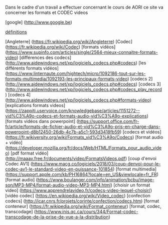 Dans le cadre d'un travail a effectuer concernant le cours de AORI ce site va concerner les formats et CODEC videos


[google] (http://www.google.be) 

[définitions](definitions.md) 

[Angleterre] (https://fr.wikipedia.org/wiki/Angleterre)
[Codec] (https://fr.wikipedia.org/wiki/Codec)
[formats vidéos] (https://www.supinfo.com/articles/single/2564-mieux-connaitre-formats-video)
[différences des codecs] (http://www.aidewindows.net/xp/logiciels_codecs.php#codecs)
[les différents formats vidéos] (https://www.linternaute.com/hightech/micro/1092186-tout-sur-les-formats-multimedia/1092193-les-principaux-formats-video)
[codecs 2] (http://www.aidewindows.net/xp/logiciels_codecs.php#codecs)
[codecs 3] (http://www.aidewindows.net/xp/logiciels_codecs.php#codecs_play_record)
[codecs 4] (http://www.aidewindows.net/xp/logiciels_codecs.php#formats-video)
[explications formats videos] (https://zappiti.uservoice.com/knowledgebase/articles/1151272--vid%C3%A9o-codecs-et-formats-audio-vid%C3%A9o-explications)
[formats vidéos dans powerpoint] (https://support.office.com/fr-fr/article/formats-de-fichier-audio-et-vid%C3%A9o-pris-en-charge-dans-powerpoint-d8b12450-26db-4c7b-a5c1-593d3418fb59)
[codecs et vidéos] (https://fr.wikiversity.org/wiki/Formats_vid%C3%A9o/Codecs)
[format audio + vidéo] (https://developer.mozilla.org/fr/docs/Web/HTML/Formats_pour_audio_video)
[pdf format vidéo] (http://maaav.free.fr/documents/video/FormatsVideos.pdf)
[coup d'envoi Codec AV1] (https://www.macg.co/logiciels/2018/03/coup-denvoi-pour-le-codec-av1-le-standard-video-en-puissance-101854)
[format multimedia] (https://support.apple.com/kb/PH16864?locale=en_US&viewlocale=fr_FR)
[format audio] (https://www.boulanger.com/info/animation/bcbu/image-son/MP3-MP4/format-audio-video-MP3-MP4.html)
[choisir un format video] (https://www.apprendrelavideo.fr/codecs-video-lequel-choisir/)
[vidéo codec] (https://en.wikipedia.org/wiki/Video_codec)
[confection codecs] (http://icar.cnrs.fr/projets/corinte/confection/codecs.htm)
[format conteneur] (https://fr.wikipedia.org/wiki/Format_conteneur)
[format, codec, transcodage] (https://www.inis.qc.ca/cours/344/Format-codec-transcodage-de-la-prise-de-vue-a-la-distribution)


























